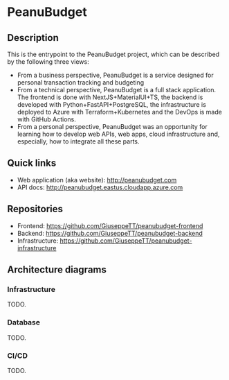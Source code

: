 # PeanuBudget

## Description

This is the entrypoint to the PeanuBudget project, which can be described by the following three views:

- From a business perspective, PeanuBudget is a service designed for personal transaction tracking and budgeting
- From a technical perspective, PeanuBudget is a full stack application. The frontend is done with NextJS+MaterialUI+TS, the backend is developed with Python+FastAPI+PostgreSQL, the infrastructure is deployed to Azure with Terraform+Kubernetes and the DevOps is made with GitHub Actions.
- From a personal perspective, PeanuBudget was an opportunity for learning how to develop web APIs, web apps, cloud infrastructure and, especially, how to integrate all these parts.

## Quick links

- Web application (aka website): http://peanubudget.com
- API docs: http://peanubudget.eastus.cloudapp.azure.com

## Repositories

- Frontend: https://github.com/GiuseppeTT/peanubudget-frontend
- Backend: https://github.com/GiuseppeTT/peanubudget-backend
- Infrastructure: https://github.com/GiuseppeTT/peanubudget-infrastructure

## Architecture diagrams

### Infrastructure

TODO.

### Database

TODO.

### CI/CD

TODO.
